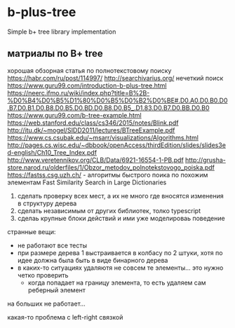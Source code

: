 # b-plus-tree

Simple b+ tree library implementation

## матриалы по B+ tree

хорошая обзорная статья по полнотекстовому поиску https://habr.com/ru/post/114997/
http://searchivarius.org/ нечеткий поиск
https://www.guru99.com/introduction-b-plus-tree.html
https://neerc.ifmo.ru/wiki/index.php?title=B%2B-%D0%B4%D0%B5%D1%80%D0%B5%D0%B2%D0%BE#.D0.A0.D0.B0.D0.B7.D0.B1.D0.B8.D0.B5.D0.BD.D0.B8.D0.B5_.D1.83.D0.B7.D0.BB.D0.B0
https://www.guru99.com/b-tree-example.html
https://web.stanford.edu/class/cs346/2015/notes/Blink.pdf
http://itu.dk/~mogel/SIDD2011/lectures/BTreeExample.pdf
https://www.cs.csubak.edu/~msarr/visualizations/Algorithms.html
http://pages.cs.wisc.edu/~dbbook/openAccess/thirdEdition/slides/slides3ed-english/Ch10_Tree_Index.pdf
http://www.veretennikov.org/CLB/Data/6921-16554-1-PB.pdf
http://grusha-store.narod.ru/olderfiles/1/Obzor_metodov_polnotekstovogo_poiska.pdf
https://fastss.csg.uzh.ch/ - алгоритмы быстрого поика по похожим элементам Fast Similarity Search in Large Dictionaries


1. сделать проверку всех мест, а их не много где вносятся изменения в структуру дерева
2. сделать независимым от других библиотек, толко typescript
3. сделаь крупные блоки действий и ими уже моделироваь поведение

странные вещи:
- не работают все тесты
- при размере дерева 1 выстраивается в колбасу по 2 штуки, хотя по идее должна была быть в виде бинарного дерева
- в каких-то ситуациях удаляютя не совсем те элементы... это нужно четко проверить
  - когда попадает на границу элемента, то есть удаляем сам реберный элемент


на больших не работает...


какая-то проблема с left-right связкой